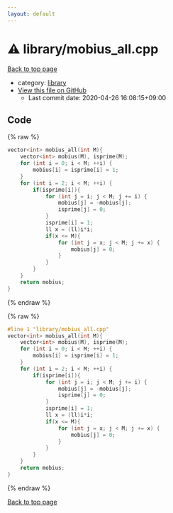 ```yaml
---
layout: default
---
```


<!-- mathjax config similar to math.stackexchange -->
<script type="text/javascript" async
  src="https://cdnjs.cloudflare.com/ajax/libs/mathjax/2.7.5/MathJax.js?config=TeX-MML-AM_CHTML">
</script>
<script type="text/x-mathjax-config">
  MathJax.Hub.Config({
    TeX: { equationNumbers: { autoNumber: "AMS" }},
    tex2jax: {
      inlineMath: [ ['$','$'] ],
      processEscapes: true
    },
    "HTML-CSS": { matchFontHeight: false },
    displayAlign: "left",
    displayIndent: "2em"
  });
</script>

<script type="text/javascript" src="https://cdnjs.cloudflare.com/ajax/libs/jquery/3.4.1/jquery.min.js"></script>
<script src="https://cdn.jsdelivr.net/npm/jquery-balloon-js@1.1.2/jquery.balloon.min.js" integrity="sha256-ZEYs9VrgAeNuPvs15E39OsyOJaIkXEEt10fzxJ20+2I=" crossorigin="anonymous"></script>
<script type="text/javascript" src="../../assets/js/copy-button.js"></script>
<link rel="stylesheet" href="../../assets/css/copy-button.css" />


# :warning: library/mobius_all.cpp

<a href="../../index.html">Back to top page</a>

* category: <a href="../../index.html#d521f765a49c72507257a2620612ee96">library</a>
* <a href="{{ site.github.repository_url }}/blob/master/library/mobius_all.cpp">View this file on GitHub</a>
    - Last commit date: 2020-04-26 16:08:15+09:00




## Code

<a id="unbundled"></a>
{% raw %}
```cpp
vector<int> mobius_all(int M){
    vector<int> mobius(M), isprime(M);
    for (int i = 0; i < M; ++i) {
        mobius[i] = isprime[i] = 1;
    }
    for (int i = 2; i < M; ++i) {
        if(isprime[i]){
            for (int j = i; j < M; j += i) {
                mobius[j] = -mobius[j];
                isprime[j] = 0;
            }
            isprime[i] = 1;
            ll x = (ll)i*i;
            if(x <= M){
                for (int j = x; j < M; j += x) {
                    mobius[j] = 0;
                }
            }
        }
    }
    return mobius;
}
```
{% endraw %}

<a id="bundled"></a>
{% raw %}
```cpp
#line 1 "library/mobius_all.cpp"
vector<int> mobius_all(int M){
    vector<int> mobius(M), isprime(M);
    for (int i = 0; i < M; ++i) {
        mobius[i] = isprime[i] = 1;
    }
    for (int i = 2; i < M; ++i) {
        if(isprime[i]){
            for (int j = i; j < M; j += i) {
                mobius[j] = -mobius[j];
                isprime[j] = 0;
            }
            isprime[i] = 1;
            ll x = (ll)i*i;
            if(x <= M){
                for (int j = x; j < M; j += x) {
                    mobius[j] = 0;
                }
            }
        }
    }
    return mobius;
}

```
{% endraw %}

<a href="../../index.html">Back to top page</a>

